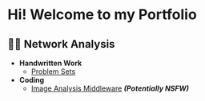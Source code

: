<h1>Hi! Welcome to my Portfolio

<h2>👨‍💻 Network Analysis</h2>

- <b>Handwritten Work</b>
  - [Problem Sets]([https://github.com/joshmadakor1/Algorithms-Practice](https://github.com/ChristopherSorinBucsa/ProblemSets))
- <b>Coding</b>
  - [Image Analysis Middleware](https://github.com/joshmadakor1/4chan-Image-Analysis-Middleware-C964) <b><i>(Potentially NSFW)</b></i>
